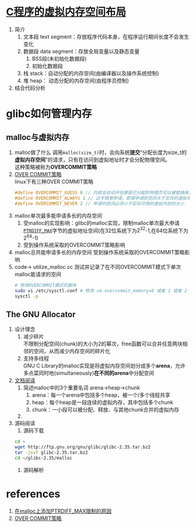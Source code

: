 # [C程序的虚拟内存空间布局](https://www.geeksforgeeks.org/memory-layout-of-c-program/)
1. 简介
   1. 文本段 text segment：存放程序代码本身，在程序运行期间长度不会发生变化
   2. 数据段 data segment：存放全局变量以及静态变量
      1. BSS段(未初始化数据段)
      2. 初始化数据段
   3. 栈 stack：自动分配的内存空间(由编译器以及操作系统控制)
   4. 堆 heap： 动态分配的内存空间(由程序员控制)
2. 结合代码分析
# glibc如何管理内存
## malloc与虚拟内存 
1. malloc做了什么
   调用`malloc(size_t)`时，会向系统**提交**“分配长度为size_t的**虚拟内存空间**”的请求，只有在访问到虚拟地址时才会分配物理空间。  
   这种策略被称为**OVERCOMMIT策略**
2. [OVER COMMIT策略](http://www.wowotech.net/memory_management/overcommit.html)  
   linux下有三种OVER COMMIT策略  
   ```c++
   #define OVERCOMMIT_GUESS 0 // 内核会自动评估哪部已分配的物理页可以被替换掉，试图申请更多的空间。是ALWAYS和NEVER策略的折中
   #define OVERCOMMIT_ALWAYS 1 // 近乎随意申请，即使申请的空间大于实际的虚拟地址空间(内存+磁盘交换区)
   #define OVERCOMMIT_NEVER 2 // 申请的空间必须小于实际可用的虚拟内存的大小
   ```
3. malloc单次最多能申请多长的内存空间 
   1. 受malloc的实现影响：glibc的malloc实现，限制malloc单次最大申请[`PTRDIFF_MAX`](https://sourceware.org/bugzilla/show_bug.cgi?id=23741#c2)字节的虚拟地址空间(在32位系统下为$2^{32}$-1,在64位系统下为$2^{64}$-1)
   2. 受到操作系统采取的OVERCOMMIT策略影响
4. malloc总共能申请多长的内存空间
   受到操作系统采取的OVERCOMMIT策略影响
5. code-> utilize_malloc.cc 测试并记录了在不同OVERCOMMIT模式下单次malloc能请求的空间  
   ```bash
   # 修改OVERCOMMIT模式的脚本
   sudo vi /etc/sysctl.conf # 修改 vm.overcommit_memory=0 或者 1 或者 2
   sysctl -p
   ```
## The GNU Allocator
1. 设计理念  
   1. 减少碎片  
   不限制分配空间(chunk)的大小为2的幂次，free函数可以合并任意两块相邻的空间，从而减少内存空间的碎片化
   2. 支持多线程  
   GNU C Library的malloc实现是将虚拟内存空间划分成多个**arena**，允许多点菜同时地(simultaneously)**在不同的arena**中分配空间
2. [文档阅读](https://sourceware.org/glibc/wiki/MallocInternals)
   1. 简述malloc中的3个重要名词 arena->heap->chunk  
      1. arena：每一个arena中包括多个heap，被一个/多个线程共享
      2. heap：每个heap是一段连续的虚拟内存，其中包括多个chunk
      3. chunk：一小段可以被分配、释放、与其他chunk合并的虚拟内存
   2. 
3. 源码阅读
   1. 源码下载
   ```bash
   cd ~
   wget http://ftp.gnu.org/gnu/glibc/glibc-2.35.tar.bz2
   tar -jxvf glibc-2.35.tar.bz2
   cd ~/glibc-2.35/malloc
   ```
   1. 源码解析
# references
1. [在malloc上添加PTRDIFF_MAX限制的原因](https://sourceware.org/bugzilla/show_bug.cgi?id=23741#c2)
2. [OVER COMMIT策略](http://www.wowotech.net/memory_management/overcommit.html)